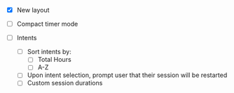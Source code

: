 - [x] New layout

- [ ] Compact timer mode

- [ ] Intents
  - [ ] Sort intents by:
    - [ ] Total Hours
    - [ ] A-Z
  - [ ] Upon intent selection, prompt user that their session will be
        restarted
  - [ ] Custom session durations
